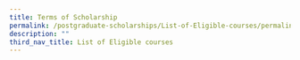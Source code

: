 ```yaml
---
title: Terms of Scholarship
permalink: /postgraduate-scholarships/List-of-Eligible-courses/permalink
description: ""
third_nav_title: List of Eligible courses
---
```

